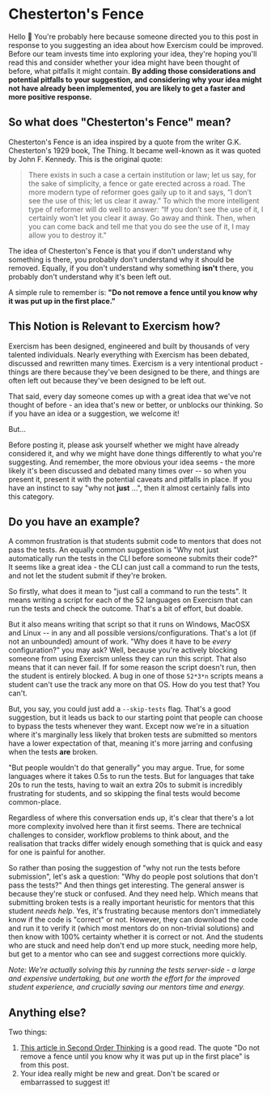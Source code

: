 # Chesterton's Fence

Hello :wave:
You're probably here because someone directed you to this post in response to you suggesting an idea about how Exercism could be improved.
Before our team invests time into exploring your idea, they're hoping you'll read this and consider whether your idea might have been thought of before, what pitfalls it might contain.
**By adding those considerations and potential pitfalls to your suggestion, and considering why your idea might not have already been implemented, you are likely to get a faster and more positive response.**

## So what does "Chesterton's Fence" mean?

Chesterton's Fence is an idea inspired by a quote from the writer G.K. Chesterton's 1929 book, The Thing.
It became well-known as it was quoted by John F. Kennedy.
This is the original quote:

> There exists in such a case a certain institution or law; let us say, for the sake of simplicity, a fence or gate erected across a road.
> The more modern type of reformer goes gaily up to it and says, “I don’t see the use of this; let us clear it away.”
> To which the more intelligent type of reformer will do well to answer: “If you don’t see the use of it, I certainly won’t let you clear it away. Go away and think. Then, when you can come back and tell me that you do see the use of it, I may allow you to destroy it."

The idea of Chesterton's Fence is that you if don't understand why something is there, you probably don't understand why it should be removed.
Equally, if you don't understand why something **isn't** there, you probably don't understand why it's been left out.

A simple rule to remember is: **"Do not remove a fence until you know why it was put up in the first place."**

## This Notion is Relevant to Exercism how?

Exercism has been designed, engineered and built by thousands of very talented individuals.
Nearly everything with Exercism has been debated, discussed and rewritten many times.
Exercism is a very intentional product - things are there because they've been designed to be there, and things are often left out because they've been designed to be left out.

That said, every day someone comes up with a great idea that we've not thought of before - an idea that's new or better, or unblocks our thinking.
So if you have an idea or a suggestion, we welcome it!

But...

Before posting it, please ask yourself whether we might have already considered it, and why we might have done things differently to what you're suggesting.
And remember, the more obvious your idea seems - the more likely it's been discussed and debated many times over -- so when you present it, present it with the potential caveats and pitfalls in place.
If you have an instinct to say "why not **just** ...", then it almost certainly falls into this category.

## Do you have an example?

A common frustration is that students submit code to mentors that does not pass the tests.
An equally common suggestion is "Why not just automatically run the tests in the CLI before someone submits their code?"
It seems like a great idea - the CLI can just call a command to run the tests, and not let the student submit if they're broken.

So firstly, what does it mean to "just call a command to run the tests".
It means writing a script for each of the 52 languages on Exercism that can run the tests and check the outcome.
That's a bit of effort, but doable.

But it also means writing that script so that it runs on Windows, MacOSX and Linux --  in any and all possible versions/configurations. That's a lot (if not an unbounded) amount of work.
"Why does it have to be _every_ configuration?" you may ask?
Well, because you're actively blocking someone from using Exercism unless they can run this script.
That also means that it can never fail.
If for some reason the script doesn't run, then the student is entirely blocked.
A bug in one of those `52*3*n` scripts means a student can't use the track any more on that OS.
How do you test that?
You can't.

But, you say, you could just add a `--skip-tests` flag.
That's a good suggestion, but it leads us back to our starting point that people can choose to bypass the tests whenever they want.
Except now we're in a situation where it's marginally less likely that broken tests are submitted so mentors have a lower expectation of that, meaning it's more jarring and confusing when the tests **are** broken.

"But people wouldn't do that generally" you may argue. True, for some languages where it takes 0.5s to run the tests.
But for languages that take 20s to run the tests, having to wait an extra 20s to submit is incredibly frustrating for students, and so skipping the final tests would become common-place. 

Regardless of where this conversation ends up, it's clear that there's a lot more complexity involved here than it first seems. There are technical challenges to consider, workflow problems to think about, and the realisation that tracks differ widely enough something that is quick and easy for one is painful for another.

So rather than posing the suggestion of "why not run the tests before submission", let's ask a question: "Why do people post solutions that don't pass the tests?"
And then things get interesting.
The general answer is because they're stuck or confused.
And they need help.
Which means that submitting broken tests is a really important heuristic for mentors that this student _needs help_.
Yes, it's frustrating because mentors don't immediately know if the code is "correct" or not. However, they can download the code and run it to verify it (which most mentors do on non-trivial solutions) and then know with 100% certainty whether it is correct or not.
And the students who are stuck and need help don't end up more stuck, needing more help, but get to a mentor who can see and suggest corrections more quickly.

_Note: We're actually solving this by running the tests server-side - a large and expensive undertaking, but one worth the effort for the improved student experience, and crucially saving our mentors time and energy._

## Anything else?

Two things:

1. [This article in Second Order Thinking](https://fs.blog/2020/03/chestertons-fence/) is a good read. The quote "Do not remove a fence until you know why it was put up in the first place" is from this post.
2. Your idea really might be new and great. Don't be scared or embarrassed to suggest it!
